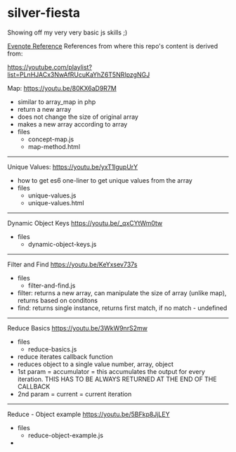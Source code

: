 # silver-fiesta
Showing off my very very basic js skills ;) 

[Evenote Reference](https://www.evernote.com/shard/s343/sh/e17c1404-9836-6c39-8145-be3f3fecd4a4/edbe46d20a3303c3280142ff1e0286e0)
References from where this repo's content is derived from:

https://youtube.com/playlist?list=PLnHJACx3NwAfRUcuKaYhZ6T5NRIpzgNGJ

Map:
https://youtu.be/80KX6aD9R7M
- similar to array_map in php
- return a new array
- does not change the size of original array
- makes a new array according to array
- files
	- concept-map.js
	- map-method.html
---
Unique Values:
https://youtu.be/yxT1lgupUrY
- how to get es6 one-liner to get unique values from the array
- files
	- unique-values.js
	- unique-values.html
---
Dynamic Object Keys
https://youtu.be/_qxCYtWm0tw
- files
	- dynamic-object-keys.js
---
Filter and Find
https://youtu.be/KeYxsev737s
- files
	- filter-and-find.js
- filter: returns a new array, can manipulate the size of array (unlike map), returns based on conditons
- find: returns single instance, returns first match, if no match - undefined
---
Reduce Basics
https://youtu.be/3WkW9nrS2mw
- files
	- reduce-basics.js
- reduce iterates callback function
- reduces object to a single value number, array, object
- 1st param = accumulator =  this accumulates the output for every iteration. THIS HAS TO BE ALWAYS RETURNED AT THE END OF THE CALLBACK
- 2nd param = current = current iteration
---
Reduce - Object example
https://youtu.be/5BFkp8JjLEY
- files
	- reduce-object-example.js
- 